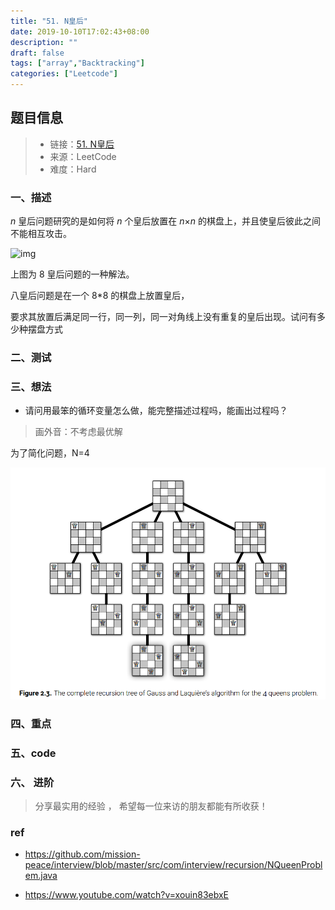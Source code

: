 ```yaml
---
title: "51. N皇后"
date: 2019-10-10T17:02:43+08:00
description: ""
draft: false
tags: ["array","Backtracking"]
categories: ["Leetcode"]
---
```




## 题目信息

> - 链接：[51. N皇后](https://leetcode-cn.com/problems/n-queens/)
> - 来源：LeetCode
> - 难度：Hard

### 一、描述

*n* 皇后问题研究的是如何将 *n* 个皇后放置在 *n*×*n* 的棋盘上，并且使皇后彼此之间不能相互攻击。

![img](https://assets.leetcode-cn.com/aliyun-lc-upload/uploads/2018/10/12/8-queens.png)

上图为 8 皇后问题的一种解法。



 八皇后问题是在一个 8*8 的棋盘上放置皇后，

要求其放置后满足同一行，同一列，同一对角线上没有重复的皇后出现。试问有多少种摆盘方式 





### 二、测试 



### 三、想法



- 请问用最笨的循环变量怎么做，能完整描述过程吗，能画出过程吗？

> 画外音：不考虑最优解



为了简化问题，N=4

![1571730718774](../images/201909/1571730718774.png)











### 四、重点











### 五、code









### 六、  进阶 







> 分享最实用的经验 ， 希望每一位来访的朋友都能有所收获！ 

### ref

-  https://github.com/mission-peace/interview/blob/master/src/com/interview/recursion/NQueenProblem.java 

-  https://www.youtube.com/watch?v=xouin83ebxE 

  
